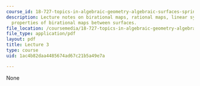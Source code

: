```yaml
---
course_id: 18-727-topics-in-algebraic-geometry-algebraic-surfaces-spring-2008
description: Lecture notes on birational maps, rational maps, linear systems, and
  properties of birational maps between surfaces.
file_location: /coursemedia/18-727-topics-in-algebraic-geometry-algebraic-surfaces-spring-2008/1ac4b82daa4485674ad67c21b5a49e7a_lect3.pdf
file_type: application/pdf
layout: pdf
title: Lecture 3
type: course
uid: 1ac4b82daa4485674ad67c21b5a49e7a

---
```

None